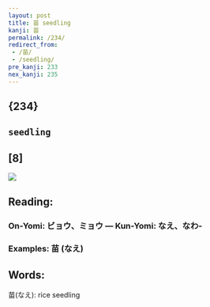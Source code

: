 ```yaml
---
layout: post
title: 苗 seedling
kanji: 苗
permalink: /234/
redirect_from:
 - /苗/
 - /seedling/
pre_kanji: 233
nex_kanji: 235
---
```


## {234}

## `seedling`

## [8]

<div class="stroke"><img src="E88B97.png" /></div>

## Reading:

### On-Yomi: ビョウ、ミョウ &mdash; Kun-Yomi: なえ、なわ-

### Examples: 苗 (なえ)

## Words:

苗(なえ): rice seedling
